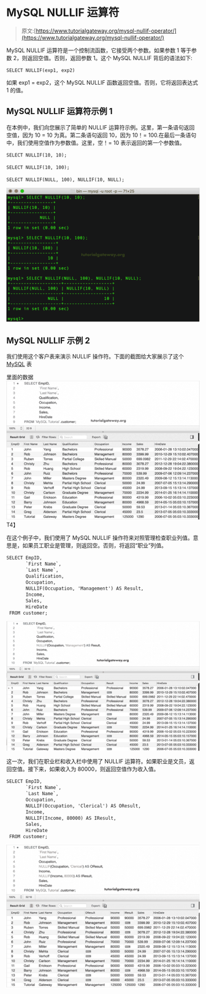 # MySQL NULLIF 运算符

> 原文:[https://www.tutorialgateway.org/mysql-nullif-operator/](https://www.tutorialgateway.org/mysql-nullif-operator/)

MySQL NULLIF 运算符是一个控制流函数，它接受两个参数。如果参数 1 等于参数 2，则返回空值。否则，返回参数 1。这个 MySQL NULLIF 背后的语法如下:

```
SELECT NULLIF(exp1, exp2) 
```

如果 exp1 = exp2，这个 MySQL NULLIF 函数返回空值。否则，它将返回表达式 1 的值。

## MySQL NULLIF 运算符示例 1

在本例中，我们向您展示了简单的 NULLIF 运算符示例。这里，第一条语句返回空值，因为 10 = 10 为真。第二条语句返回 10，因为 10！= 100.在最后一条语句中，我们使用空值作为参数值。这里，空！= 10 表示返回的第一个参数值。

```
SELECT NULLIF(10, 10);

SELECT NULLIF(10, 100);

SELECT NULLIF(NULL, 100), NULLIF(10, NULL);
```

![MySQL NULLIF Operator 1](img/110b0ce45c63443234bf061571ba120c.png)

## MySQL NULLIF 示例 2

我们使用这个客户表来演示 NULLIF 操作符。下面的截图给大家展示了这个 [MySQL](https://www.tutorialgateway.org/mysql-tutorial/) 表

里面的数据![MySQL NULLIF Operator 2](img/e550394b08cd877458bea8fd872183c5.png)T4】

在这个例子中，我们使用了 MySQL NULLIF 操作符来对照管理检查职业列值。意思是，如果员工职业是管理，则返回空。否则，将返回“职业”列值。

```
SELECT EmpID, 
       `First Name`,
       `Last Name`,
       Qualification,
       Occupation,
       NULLIF(Occupation, 'Management') AS Result,
       Income,
       Sales,
       HireDate
 FROM customer;
```

![MySQL NULLIF Operator 3](img/af1fbed3a2ec0bb4deff76bb228ed08f.png)

这一次，我们在职业栏和收入栏中使用了 NULLIF 运算符。如果职业是文员，返回空值。接下来，如果收入为 80000，则返回空值作为收入值。

```
SELECT EmpID, 
       `First Name`,
       `Last Name`,
       Occupation,
       NULLIF(Occupation, 'Clerical') AS OResult,
       Income,
       NULLIF(Income, 80000) AS IResult,
       Sales,
       HireDate
 FROM customer;
```

![MySQL NULLIF Operator 4](img/6b3ad19c7b11ee1596ccd85d60db40dd.png)